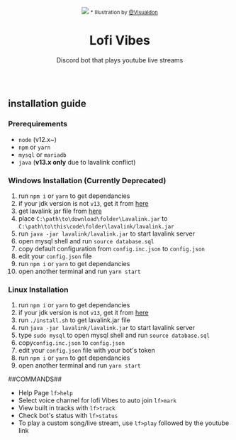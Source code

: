 <p align="center">
  <img src="https://i.ytimg.com/vi/q22uHBl9qxw/maxresdefault.jpg" />
  <small>
    * Illustration by <a href="https://www.instagram.com/visualdon/">@Visualdon</a>
  </small>
</p>

<h1 align="center">
  Lofi Vibes
</h1>

<p align="center">
  Discord bot that plays youtube live streams
</p>

<br />
<br />

## installation guide
### Prerequirements
* `node` (v12.x~)
* `npm` or `yarn`
* `mysql` or `mariadb`
* `java` (**v13.x only** due to lavalink conflict)

### Windows Installation (Currently Deprecated)
1. run `npm i` or `yarn` to get dependancies
1. if your jdk version is not `v13`, get it from [here](https://jdk.java.net/archive/)
2. get lavalink jar file from [here](https://github.com/freyacodes/Lavalink/releases/download/3.3.2.5/Lavalink.jar)
3. place `C:\path\to\download\folder\Lavalink.jar` to `C:\path\to\this\code\folder\lavalink/lavalink.jar`
4. run `java -jar lavalink/lavalink.jar` to start lavalink server
5. open mysql shell and run `source database.sql`
6. copy default configuration from `config.inc.json` to `config.json`
7. edit your `config.json` file
8. run `npm i` or `yarn` to get dependancies
9. open another terminal and run `yarn start`

### Linux Installation
1. run `npm i` or `yarn` to get dependancies
1. if your jdk version is not `v13`, get it from [here](https://jdk.java.net/archive/)
2. run `./install.sh` to get lavalink.jar file
3. run `java -jar lavalink/lavalink.jar` to start lavalink server
4. type `sudo mysql` to open mysql shell and run `source database.sql`
5. copy`config.inc.json` to `config.json`
6. edit your `config.json` file with your bot's token
7. run `npm i` or `yarn` to get dependancies
8. open another terminal and run `yarn start`


##COMMANDS##

* Help Page `lf>help`
* Select voice channel for lofi Vibes to auto join `lf>mark`
* View built in tracks with `lf>track`
* Check bot's status with `lf>status`
* To play a custom song/live stream, use `lf>play` followed by the youtube link
